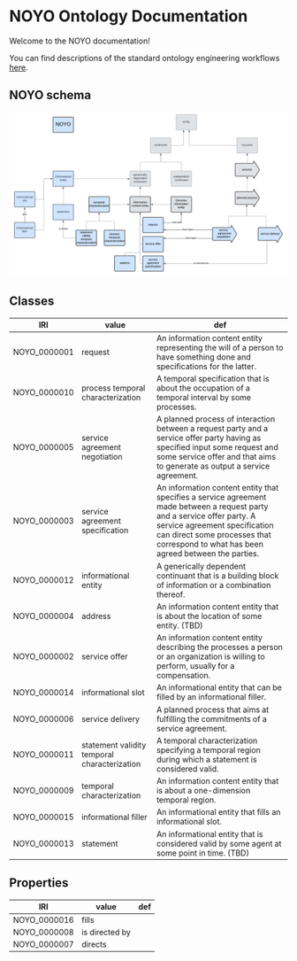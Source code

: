 # NOYO Ontology Documentation

[//]: # "This file is meant to be edited by the ontology maintainer."

Welcome to the NOYO documentation!

You can find descriptions of the standard ontology engineering workflows [here](odk-workflows/index.md).

## NOYO schema

![Screenshot](img/NOYO.png)

## Classes

|IRI                                           |value                                    |def                                                                                                                                                                                                                                              |
|----------------------------------------------|-----------------------------------------|-------------------------------------------------------------------------------------------------------------------------------------------------------------------------------------------------------------------------------------------------|
|NOYO_0000001                                  |request                                  |An information content entity representing the will of a person to have something done and specifications for the latter.                                                                                                                        |
|NOYO_0000010                                  |process temporal characterization        |A temporal specification that is about the occupation of a temporal interval by some processes.                                                                                                                                                  |
|NOYO_0000005                                  |service agreement negotiation            |A planned process of interaction between a request party and a service offer party having as specified input some request and some service offer and that aims to generate as output a service agreement.                                        |
|NOYO_0000003                                  |service agreement specification          |An information content entity that specifies a service agreement made between a request party and a service offer party. A service agreement specification can direct some processes that correspond to what has been agreed between the parties.|
|NOYO_0000012                                  |informational entity                     |A generically dependent continuant that is a building block of information or a combination thereof.                                                                                                                                             |
|NOYO_0000004                                  |address                                  |An information content entity that is about the location of some entity. (TBD)                                                                                                                                                                   |
|NOYO_0000002                                  |service offer                            |An information content entity describing the processes a person or an organization is willing to perform, usually for a compensation.                                                                                                            |
|NOYO_0000014                                  |informational slot                       |An informational entity that can be filled by an informational filler.                                                                                                                                                                           |
|NOYO_0000006                                  |service delivery                         |A planned process that aims at fulfilling the commitments of a service agreement.                                                                                                                                                                |
|NOYO_0000011                                  |statement validity temporal characterization|A temporal characterization specifying a temporal region during which a statement is considered valid.                                                                                                                                           |
|NOYO_0000009                                  |temporal characterization                |An information content entity that is about a one-dimension temporal region.                                                                                                                                                                     |
|NOYO_0000015                                  |informational filler                     |An informational entity that fills an informational slot.                                                                                                                                                                                        |
|NOYO_0000013                                  |statement                                |An informational entity that is considered valid by some agent at some point in time. (TBD)                                                                                                                                                      |


## Properties

|IRI                                           |value                                    |def|
|----------------------------------------------|-----------------------------------------|---|
|NOYO_0000016                                  |fills                                    |   |
|NOYO_0000008                                  |is directed by                           |   |
|NOYO_0000007                                  |directs                                  |   |

